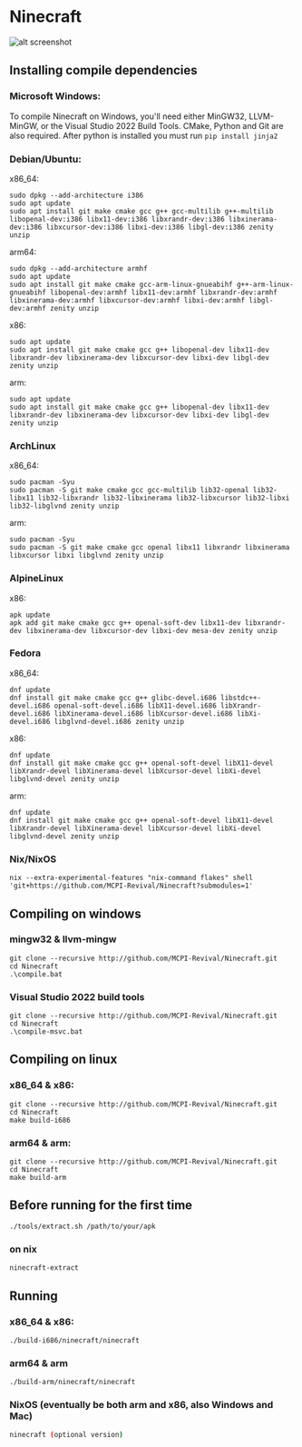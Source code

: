 # Ninecraft

![alt screenshot](https://raw.githubusercontent.com/MCPI-Revival/Ninecraft/master/screenshots/0.6.1-menu.png)

## Installing compile dependencies
### Microsoft Windows:
To compile Ninecraft on Windows, you'll need either MinGW32, LLVM-MinGW, or the Visual Studio 2022 Build Tools. CMake, Python and Git are also required.
After python is installed you must run `pip install jinja2`
### Debian/Ubuntu:
x86_64:
```
sudo dpkg --add-architecture i386
sudo apt update
sudo apt install git make cmake gcc g++ gcc-multilib g++-multilib libopenal-dev:i386 libx11-dev:i386 libxrandr-dev:i386 libxinerama-dev:i386 libxcursor-dev:i386 libxi-dev:i386 libgl-dev:i386 zenity unzip
```
arm64:
```
sudo dpkg --add-architecture armhf
sudo apt update
sudo apt install git make cmake gcc-arm-linux-gnueabihf g++-arm-linux-gnueabihf libopenal-dev:armhf libx11-dev:armhf libxrandr-dev:armhf libxinerama-dev:armhf libxcursor-dev:armhf libxi-dev:armhf libgl-dev:armhf zenity unzip
```
x86:
```
sudo apt update
sudo apt install git make cmake gcc g++ libopenal-dev libx11-dev libxrandr-dev libxinerama-dev libxcursor-dev libxi-dev libgl-dev zenity unzip
```
arm:
```
sudo apt update
sudo apt install git make cmake gcc g++ libopenal-dev libx11-dev libxrandr-dev libxinerama-dev libxcursor-dev libxi-dev libgl-dev zenity unzip
```
### ArchLinux
x86_64:
```
sudo pacman -Syu
sudo pacman -S git make cmake gcc gcc-multilib lib32-openal lib32-libx11 lib32-libxrandr lib32-libxinerama lib32-libxcursor lib32-libxi lib32-libglvnd zenity unzip
```
arm:
```
sudo pacman -Syu
sudo pacman -S git make cmake gcc openal libx11 libxrandr libxinerama libxcursor libxi libglvnd zenity unzip
```
### AlpineLinux
x86:
```
apk update
apk add git make cmake gcc g++ openal-soft-dev libx11-dev libxrandr-dev libxinerama-dev libxcursor-dev libxi-dev mesa-dev zenity unzip
```
### Fedora
x86_64:
```
dnf update
dnf install git make cmake gcc g++ glibc-devel.i686 libstdc++-devel.i686 openal-soft-devel.i686 libX11-devel.i686 libXrandr-devel.i686 libXinerama-devel.i686 libXcursor-devel.i686 libXi-devel.i686 libglvnd-devel.i686 zenity unzip
```
x86:
```
dnf update
dnf install git make cmake gcc g++ openal-soft-devel libX11-devel libXrandr-devel libXinerama-devel libXcursor-devel libXi-devel libglvnd-devel zenity unzip
```
arm:
```
dnf update
dnf install git make cmake gcc g++ openal-soft-devel libX11-devel libXrandr-devel libXinerama-devel libXcursor-devel libXi-devel libglvnd-devel zenity unzip
```

### Nix/NixOS
```
nix --extra-experimental-features "nix-command flakes" shell 'git+https://github.com/MCPI-Revival/Ninecraft?submodules=1'
```

## Compiling on windows
### mingw32 & llvm-mingw
```
git clone --recursive http://github.com/MCPI-Revival/Ninecraft.git
cd Ninecraft
.\compile.bat
```
### Visual Studio 2022 build tools
```
git clone --recursive http://github.com/MCPI-Revival/Ninecraft.git
cd Ninecraft
.\compile-msvc.bat
```
## Compiling on linux
### x86_64 & x86:
```
git clone --recursive http://github.com/MCPI-Revival/Ninecraft.git
cd Ninecraft
make build-i686
```
### arm64 & arm:
```
git clone --recursive http://github.com/MCPI-Revival/Ninecraft.git
cd Ninecraft
make build-arm
```

## Before running for the first time
```
./tools/extract.sh /path/to/your/apk
```
### on nix
```
ninecraft-extract
```

## Running
### x86_64 & x86:
```
./build-i686/ninecraft/ninecraft
```
### arm64 & arm
```
./build-arm/ninecraft/ninecraft
```
### NixOS (eventually be both arm and x86, also Windows and Mac)
```sh
ninecraft (optional version)
```